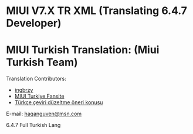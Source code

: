MIUI V7.X TR XML
(Translating 6.4.7 Developer)
==============================

MIUI Turkish Translation: (Miui Turkish Team)
==============================

Translation Contributors:
- [ingbrzy](http://xiaomi.eu)
- [ MIUI Turkiye Fansite](http://www.miuiturkiye.net)  
- [ Türkçe çeviri düzeltme öneri konusu](http://forum.miuiturkiye.net/konu/xiaomi-eu-turkce-ceviri.4726/)  

E-mail: haqanguven@msn.com


6.4.7 Full Turkish Lang

